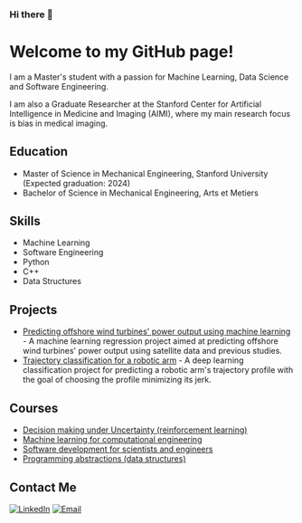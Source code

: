### Hi there 👋

# Welcome to my GitHub page!

I am a Master's student with a passion for Machine Learning, Data Science and Software Engineering.

I am also a Graduate Researcher at the Stanford Center for Artificial Intelligence in Medicine and Imaging (AIMI), where my main research focus is bias in medical imaging.

## Education
- Master of Science in Mechanical Engineering, Stanford University (Expected graduation: 2024)
- Bachelor of Science in Mechanical Engineering, Arts et Metiers

## Skills
- Machine Learning 
- Software Engineering 
- Python 
- C++
- Data Structures

## Projects
- [Predicting offshore wind turbines' power output using machine learning](https://github.com/tsounack/ENGIE-LEMS--Internship) - 
  A machine learning regression project aimed at predicting offshore wind turbines' power output using satellite data and previous studies.
- [Trajectory classification for a robotic arm](https://github.com/tsounack/Project-Trajectory-Classification) - 
  A deep learning classification project for predicting a robotic arm's trajectory profile with the goal of choosing the profile minimizing its jerk.

## Courses
- [Decision making under Uncertainty (reinforcement learning)](https://github.com/tsounack/AA228-Decision-Making)
- [Machine learning for computational engineering](https://github.com/tsounack/CME216-Machine-Learning)
- [Software development for scientists and engineers](https://github.com/tsounack/CME211-Software-Engineering)
- [Programming abstractions (data structures)](https://github.com/tsounack/CS106B-Programming-Abstractions)


## Contact Me
[![LinkedIn][linkedin-shield]][linkedin-url]
[![Email][email-shield]][email-url]

[linkedin-shield]: https://img.shields.io/badge/-LinkedIn-black.svg?style=flat-square&logo=linkedin&colorB=555
[linkedin-url]: https://linkedin.com/in/tsounack
[email-shield]: https://img.shields.io/badge/-Email-black.svg?style=flat-square&logo=gmail&colorB=555
[email-url]: mailto:tsounack@stanford.edu

<!--
**tsounack/tsounack** is a ✨ _special_ ✨ repository because its `README.md` (this file) appears on your GitHub profile.

Here are some ideas to get you started:

- 🔭 I’m currently working on ...
- 🌱 I’m currently learning ...
- 👯 I’m looking to collaborate on ...
- 🤔 I’m looking for help with ...
- 💬 Ask me about ...
- 📫 How to reach me: ...
- 😄 Pronouns: ...
- ⚡ Fun fact: ...
-->
